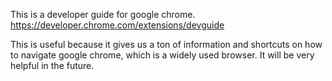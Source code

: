 This is a developer guide for google chrome. 
https://developer.chrome.com/extensions/devguide

This is useful because it gives us a ton of information and shortcuts on how to navigate google chrome, which is a widely used 
browser. It will be very helpful in the future. 